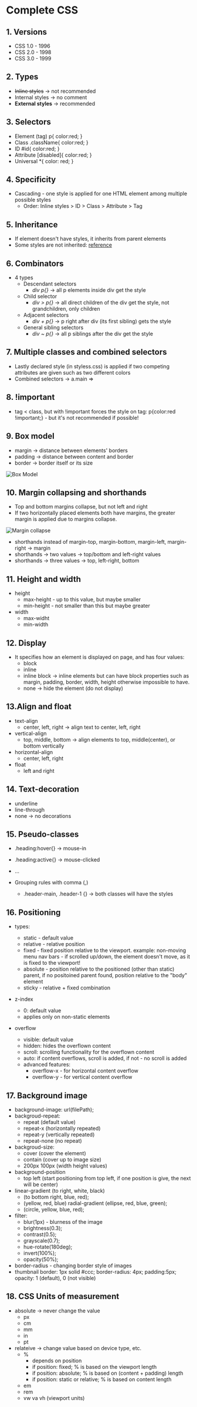 # Complete CSS

## 1. Versions

- CSS 1.0 - 1996
- CSS 2.0 - 1998
- CSS 3.0 - 1999

## 2. Types

- ~~Inline styles~~     -> not recommended
- Internal styles       -> no comment
- **External styles**   -> recommended

## 3. Selectors

- Element (tag) 
    p{
        color:red;
    }
- Class
.className{
        color:red;
    }
- ID
#id{
    color:red;
}
- Attribute
[disabled]{
    color:red;
}
- Universal
*{
    color: red;
}

## 4. Specificity

- Cascading - one style is applied for one HTML element among multiple possible styles
    - Order: Inline styles > ID > Class > Attribute > Tag

## 5. Inheritance

- If element doesn't have styles, it inherits from parent elements
- Some styles are not inherited: [reference](https://stackoverflow.com/questions/5612302/which-css-properties-are-inherited)

## 6. Combinators

- 4 types
    - Descendant selectors
        - *div p{}*   -> all p elements inside div get the style
    - Child selector
        - *div > p{}* -> all direct children of the div get the style, not grandchildren, only children
    - Adjacent selectors
        - *div + p{}* -> p right after div (its first sibling) gets the style
    - General sibling selectors
        - *div ~ p{}* -> all p siblings after the div get the style


## 7. Multiple classes and combined selectors

- Lastly declared style (in styless.css) is applied if two competing attributes are given such as two different colors
- Combined selectors -> a.main => <a class="main"></a>

## 8. !important
- tag < class, but with !important forces the style on tag: p{color:red !important;} - but it's not recommended if possible!

## 9. Box model

- margin    -> distance between elements' borders
- padding   -> distance between content and border   
- border    -> border itself or its size

![Box Model](./box_model.png)

## 10. Margin collapsing and shorthands

- Top and bottom margins collapse, but not left and right
- If two horizontally placed elements both have margins, the greater margin is applied due to margins collapse. 

![Margin collapse](./margin_collapse.jpg)

- shorthands instead of margin-top, margin-bottom, margin-left, margin-right -> margin 
- shorthands -> two values -> top/bottom and left-right values
- shorthands -> three values -> top, left-right, bottom

## 11. Height and width

- height
    - max-height    - up to this value, but maybe smaller
    - min-height    - not smaller than this but maybe greater
- width
    - max-widht     
    - min-width

## 12. Display
- It specifies how an element is displayed on page, and has four values:
    - block
    - inline
    - inline block  -> inline elements but can have block properties such as margin, padding, border, width, height otherwise impossible to have. 
    - none  -> hide the element (do not display)

## 13.Align and float

- text-align
    - center, left, right   -> align text to center, left, right
- vertical-align
    - top, middle, bottom -> align elements to top, middle(center), or bottom vertically
- horizontal-align
    - center, left, right
- float
    - left and right

## 14. Text-decoration

- underline
- line-through
- none  -> no decorations

## 15. Pseudo-classes

- .heading:hover{}   -> mouse-in
- .heading:active{}  -> mouse-clicked
- ...

- Grouping rules with comma (,)
    - .header-main, .header-1 {}  -> both classes will have the styles

## 16. Positioning

- types:
    - static - default value
    - relative - relative position
    - fixed - fixed position relative to the viewport. example: non-moving menu nav bars - if scrolled up/down, the element doesn't move, as it is fixed to the viewport!
    - absolute - position relative to the positioned (other than static) parent, if no positoined parent found, position relative to the "body" element
    - sticky    - relative + fixed combination

- z-index
    - 0: default value
    - applies only on non-static elements

- overflow
    - visible: default value
    - hidden: hides the overflown content
    - scroll: scrolling functionality for the overflown content
    - auto: if content overflows, scroll is added, if not - no scroll is added
    - advanced features:
        - overflow-x - for horizontal content overflow
        - overflow-y - for vertical content overflow

## 17. Background image

- background-image: url(filePath);
- backgroud-repeat: 
    - repeat (default value)
    - repeat-x (horizontally repeated)
    - repeat-y (vertically repeated)
    - repeat-none (no repeat)
- backgroud-size: 
    - cover (cover the element)
    - contain (cover up to image size)
    - 200px 100px (width height values)
- background-position
    - top left (start positioning from top left, if one position is give, the next will be center)
- linear-gradient (to right, white, black)
    - (to bottom right, blue, red);
    - (yellow, red, blue)
radial-gradient (ellipse, red, blue, green);
    - (circle, yellow, blue, red);
- filter:
    - blur(1px) - blurness of the image
    - brightness(0.3);
    - contrast(0.5); 
    - grayscale(0.7);
    - hue-rotate(180deg);
    - invert(100%);
    - opacity(50%);
- border-radius     - changing border style of images
- thumbnail
    border: 1px solid #ccc;
    border-radius: 4px;
    padding:5px;
opacity: 1 (default), 0 (not visible)

## 18. CSS Units of measurement

- absolute -> never change the value 
    - px
    - cm
    - mm
    - in
    - pt
- relateive -> change value based on device type, etc.
    - %
        - depends on position
        - if position: fixed; % is based on the viewport length
        - if position: absolute; % is based on (content + padding) length
        - if position: static or relative; % is based on content length
    - em
    - rem
    - vw va vh (viewport units)